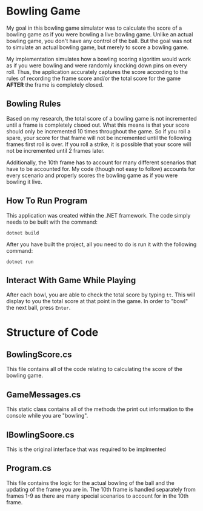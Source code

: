 # Bowling Game

My goal in this bowling game simulator was to calculate the score of a bowling game as if you were bowling a live bowling game. Unlike an actual bowling game, you don't have any control of the ball. But the goal was not to simulate an actual bowling game, but merely to score a bowling game.

My implementation simulates how a bowling scoring algoritim would work as if you were bowling and were randomly knocking down pins on every roll. Thus, the application accurately captures the score according to the rules of recording the frame score and/or the total score for the game **AFTER** the frame is completely closed.

## Bowling Rules

Based on my research, the total score of a bowling game is not incremented until a frame is completely clsoed out. What this means is that your score should only be incremented 10 times throughout the game. So if you roll a spare, your score for that frame will not be incremented until the following frames first roll is over. If you roll a strike, it is possible that your score will not be incremented until 2 frames later.

Additionally, the 10th frame has to account for many different scenarios that have to be accounted for. My code (though not easy to follow) accounts for every scenario and properly scores the bowling game as if you were bowling it live.

## How To Run Program

This application was created within the .NET framework. The code simply needs to be built with the command:

```
dotnet build
```

After you have built the project, all you need to do is run it with the following command:

```
dotnet run
```

## Interact With Game While Playing

After each bowl, you are able to check the total score by typing `tt`. This will display to you the total score at that point in the game. In order to "bowl" the next ball, press `Enter`.

# Structure of Code

## BowlingScore.cs

This file contains all of the code relating to calculating the score of the bowling game.

## GameMessages.cs

This static class contains all of the methods the print out information to the console while you are "bowling".

## IBowlingSoore.cs

This is the original interface that was required to be implmented

## Program.cs

This file contains the logic for the actual bowling of the ball and the updating of the frame you are in. The 10th frame is handled separately from frames 1-9 as there are many special scenarios to account for in the 10th frame.
